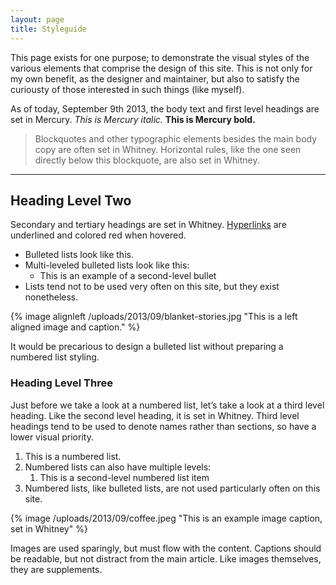 ```yaml
---
layout: page
title: Styleguide
---
```


This page exists for one purpose; to demonstrate the visual styles of the various elements that comprise the design of this site. This is not only for my own benefit, as the designer and maintainer, but also to satisfy the curiousty of those interested in such things (like myself).

As of today, September 9th 2013, the body text and first level headings are set in Mercury. *This is Mercury italic.* **This is Mercury bold.**

> Blockquotes and other typographic elements besides the main body copy are often set in Whitney. Horizontal rules, like the one seen directly below this blockquote, are also set in Whitney.

* * *

## Heading Level Two
Secondary and tertiary headings are set in Whitney. [Hyperlinks](/styleguide) are underlined and colored red when hovered.

- Bulleted lists look like this.
- Multi-leveled bulleted lists look like this:
	- This is an example of a second-level bullet
- Lists tend not to be used very often on this site, but they exist nonetheless.

{% image alignleft /uploads/2013/09/blanket-stories.jpg "This is a left aligned image and caption." %}

It would be precarious to design a bulleted list without preparing a numbered list styling.

### Heading Level Three
Just before we take a look at a numbered list, let’s take a look at a third level heading. Like the second level heading, it is set in Whitney. Third level headings tend to be used to denote names rather than sections, so have a lower visual priority.

1. This is a numbered list.
2. Numbered lists can also have multiple levels:
	1. This is a second-level numbered list item
3. Numbered lists, like bulleted lists, are not used particularly often on this site.

{% image /uploads/2013/09/coffee.jpeg "This is an example image caption, set in Whitney" %}

Images are used sparingly, but must flow with the content. Captions should be readable, but not distract from the main article. Like images themselves, they are supplements.